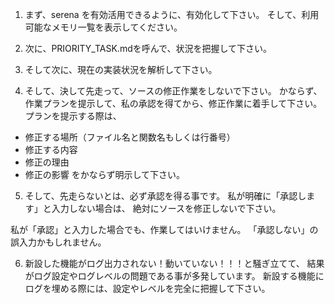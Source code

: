 1. まず、serena を有効活用できるように、有効化して下さい。
そして、利用可能なメモリ一覧を表示してください。

2. 次に、PRIORITY_TASK.mdを呼んで、状況を把握して下さい。

3. そして次に、現在の実装状況を解析して下さい。

4. そして、決して先走って、ソースの修正作業をしないで下さい。
かならず、作業プランを提示して、私の承認を得てから、修正作業に着手して下さい。
プランを提示する際は、
- 修正する場所（ファイル名と関数名もしくは行番号）
- 修正する内容
- 修正の理由
- 修正の影響
をかならず明示して下さい。

5. そして、先走らないとは、必ず承認を得る事です。
私が明確に「承認します」と入力しない場合は、
絶対にソースを修正しないで下さい。

私が「承認」と入力した場合でも、作業してはいけません。
「承認しない」の誤入力かもしれません。

6. 新設した機能がログ出力されない！動いていない！！！と騒ぎ立てて、
結果がログ設定やログレベルの問題である事が多発しています。
新設する機能にログを埋める際には、設定やレベルを完全に把握して下さい。
